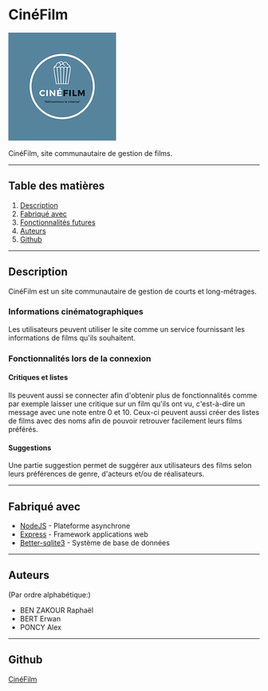  # CinéFilm 
 
![LogoCineFilm](Cine-Film/src/public/images/logoPetitPopcorn.png)

CinéFilm, site communautaire de gestion de films.

***

## Table des matières

1. [Description](#description)
2. [Fabriqué avec](#Fabriqué-avec)
3. [Fonctionnalités futures](#Fonctionnalités-futures)
4. [Auteurs](#auteurs)
5. [Github](#Github)

***

## Description

CinéFilm est un site communautaire de gestion de courts et long-métrages.

### Informations cinématographiques

Les utilisateurs peuvent utiliser le site comme un service fournissant les informations de films qu'ils souhaitent.

### Fonctionnalités lors de la connexion

#### Critiques et listes

Ils peuvent aussi se connecter afin d'obtenir plus de fonctionnalités comme par exemple laisser une critique sur un film qu'ils ont vu, c'est-à-dire un message avec une note entre 0 et 10.
Ceux-ci peuvent aussi créer des listes de films avec des noms afin de pouvoir retrouver facilement leurs films préférés.

#### Suggestions

Une partie suggestion permet de suggérer aux utilisateurs des films selon leurs préférences de genre, d'acteurs et/ou de réalisateurs.

***

## Fabriqué avec

* [NodeJS](https://nodejs.org/en/) - Plateforme asynchrone 
* [Express](https://expressjs.com/fr/) - Framework applications web
* [Better-sqlite3](https://www.npmjs.com/package/better-sqlite3) - Système de base de données


***

## Auteurs

(Par ordre alphabétique:)

* BEN ZAKOUR Raphaël
* BERT Erwan
* PONCY Alex

***

## Github

[CinéFilm](https://github.com/Alex-vesp/CineFilm)
